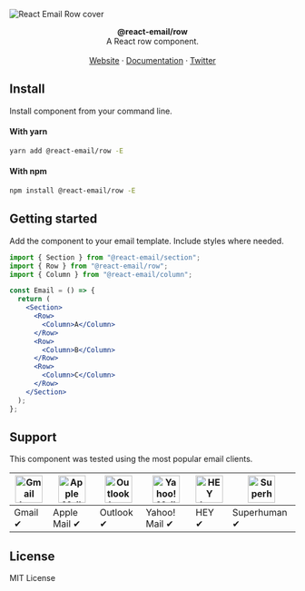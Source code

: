 ![React Email Row cover](https://react.email/static/covers/row.png)

<div align="center"><strong>@react-email/row</strong></div>
<div align="center">A React row component.</div>
<br />
<div align="center">
<a href="https://react.email">Website</a> 
<span> · </span>
<a href="https://react.email">Documentation</a> 
<span> · </span>
<a href="https://react.email">Twitter</a>
</div>

## Install

Install component from your command line.

#### With yarn

```sh
yarn add @react-email/row -E
```

#### With npm

```sh
npm install @react-email/row -E
```

## Getting started

Add the component to your email template. Include styles where needed.

```jsx
import { Section } from "@react-email/section";
import { Row } from "@react-email/row";
import { Column } from "@react-email/column";

const Email = () => {
  return (
    <Section>
      <Row>
        <Column>A</Column>
      </Row>
      <Row>
        <Column>B</Column>
      </Row>
      <Row>
        <Column>C</Column>
      </Row>
    </Section>
  );
};
```

## Support

This component was tested using the most popular email clients.

| <img src="https://react.email/static/icons/gmail.svg" width="48px" height="48px" alt="Gmail logo"> | <img src="https://react.email/static/icons/apple-mail.svg" width="48px" height="48px" alt="Apple Mail"> | <img src="https://react.email/static/icons/outlook.svg" width="48px" height="48px" alt="Outlook logo"> | <img src="https://react.email/static/icons/yahoo-mail.svg" width="48px" height="48px" alt="Yahoo! Mail logo"> | <img src="https://react.email/static/icons/hey.svg" width="48px" height="48px" alt="HEY logo"> | <img src="https://react.email/static/icons/superhuman.svg" width="48px" height="48px" alt="Superhuman logo"> |
| -------------------------------------------------------------------------------------------------- | ------------------------------------------------------------------------------------------------------- | ------------------------------------------------------------------------------------------------------ | ------------------------------------------------------------------------------------------------------------- | ---------------------------------------------------------------------------------------------- | ------------------------------------------------------------------------------------------------------------ |
| Gmail ✔                                                                                           | Apple Mail ✔                                                                                           | Outlook ✔                                                                                             | Yahoo! Mail ✔                                                                                                | HEY ✔                                                                                         | Superhuman ✔                                                                                                |

## License

MIT License
